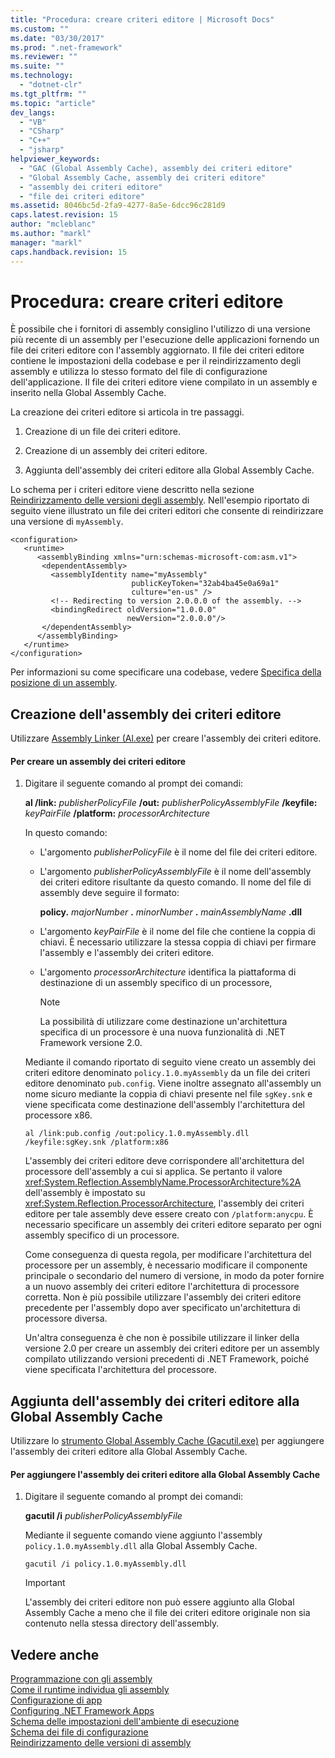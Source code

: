 ```yaml
---
title: "Procedura: creare criteri editore | Microsoft Docs"
ms.custom: ""
ms.date: "03/30/2017"
ms.prod: ".net-framework"
ms.reviewer: ""
ms.suite: ""
ms.technology: 
  - "dotnet-clr"
ms.tgt_pltfrm: ""
ms.topic: "article"
dev_langs: 
  - "VB"
  - "CSharp"
  - "C++"
  - "jsharp"
helpviewer_keywords: 
  - "GAC (Global Assembly Cache), assembly dei criteri editore"
  - "Global Assembly Cache, assembly dei criteri editore"
  - "assembly dei criteri editore"
  - "file dei criteri editore"
ms.assetid: 8046bc5d-2fa9-4277-8a5e-6dcc96c281d9
caps.latest.revision: 15
author: "mcleblanc"
ms.author: "markl"
manager: "markl"
caps.handback.revision: 15
---
```

# Procedura: creare criteri editore
È possibile che i fornitori di assembly consiglino l'utilizzo di una versione più recente di un assembly per l'esecuzione delle applicazioni fornendo un file dei criteri editore con l'assembly aggiornato.  Il file dei criteri editore contiene le impostazioni della codebase e per il reindirizzamento degli assembly e utilizza lo stesso formato del file di configurazione dell'applicazione.  Il file dei criteri editore viene compilato in un assembly e inserito nella Global Assembly Cache.  
  
 La creazione dei criteri editore si articola in tre passaggi.  
  
1.  Creazione di un file dei criteri editore.  
  
2.  Creazione di un assembly dei criteri editore.  
  
3.  Aggiunta dell'assembly dei criteri editore alla Global Assembly Cache.  
  
 Lo schema per i criteri editore viene descritto nella sezione [Reindirizzamento delle versioni degli assembly](../../../docs/framework/configure-apps/redirect-assembly-versions.md).  Nell'esempio riportato di seguito viene illustrato un file dei criteri editori che consente di reindirizzare una versione di `myAssembly`.  
  
```  
<configuration>  
   <runtime>  
      <assemblyBinding xmlns="urn:schemas-microsoft-com:asm.v1">  
       <dependentAssembly>  
         <assemblyIdentity name="myAssembly"  
                           publicKeyToken="32ab4ba45e0a69a1"  
                           culture="en-us" />  
         <!-- Redirecting to version 2.0.0.0 of the assembly. -->  
         <bindingRedirect oldVersion="1.0.0.0"  
                          newVersion="2.0.0.0"/>  
       </dependentAssembly>  
      </assemblyBinding>  
   </runtime>  
</configuration>  
```  
  
 Per informazioni su come specificare una codebase, vedere [Specifica della posizione di un assembly](../../../docs/framework/configure-apps/specify-assembly-location.md).  
  
## Creazione dell'assembly dei criteri editore  
 Utilizzare [Assembly Linker \(Al.exe\)](../../../docs/framework/tools/al-exe-assembly-linker.md) per creare l'assembly dei criteri editore.  
  
#### Per creare un assembly dei criteri editore  
  
1.  Digitare il seguente comando al prompt dei comandi:  
  
     **al \/link:** *publisherPolicyFile* **\/out:** *publisherPolicyAssemblyFile* **\/keyfile:** *keyPairFile* **\/platform:** *processorArchitecture*  
  
     In questo comando:  
  
    -   L'argomento *publisherPolicyFile* è il nome del file dei criteri editore.  
  
    -   L'argomento *publisherPolicyAssemblyFile* è il nome dell'assembly dei criteri editore risultante da questo comando.  Il nome del file di assembly deve seguire il formato:  
  
         **policy.** *majorNumber* **.** *minorNumber* **.** *mainAssemblyName* **.dll**  
  
    -   L'argomento *keyPairFile* è il nome del file che contiene la coppia di chiavi.  È necessario utilizzare la stessa coppia di chiavi per firmare l'assembly e l'assembly dei criteri editore.  
  
    -   L'argomento *processorArchitecture* identifica la piattaforma di destinazione di un assembly specifico di un processore,  
  
        > [!NOTE]
        >  La possibilità di utilizzare come destinazione un'architettura specifica di un processore è una nuova funzionalità di .NET Framework versione 2.0.  
  
     Mediante il comando riportato di seguito viene creato un assembly dei criteri editore denominato `policy.1.0.myAssembly` da un file dei criteri editore denominato `pub.config`. Viene inoltre assegnato all'assembly un nome sicuro mediante la coppia di chiavi presente nel file `sgKey.snk` e viene specificata come destinazione dell'assembly l'architettura del processore x86.  
  
    ```  
    al /link:pub.config /out:policy.1.0.myAssembly.dll /keyfile:sgKey.snk /platform:x86  
    ```  
  
     L'assembly dei criteri editore deve corrispondere all'architettura del processore dell'assembly a cui si applica.  Se pertanto il valore <xref:System.Reflection.AssemblyName.ProcessorArchitecture%2A> dell'assembly è impostato su <xref:System.Reflection.ProcessorArchitecture>, l'assembly dei criteri editore per tale assembly deve essere creato con `/platform:anycpu`.  È necessario specificare un assembly dei criteri editore separato per ogni assembly specifico di un processore.  
  
     Come conseguenza di questa regola, per modificare l'architettura del processore per un assembly, è necessario modificare il componente principale o secondario del numero di versione, in modo da poter fornire a un nuovo assembly dei criteri editore l'architettura di processore corretta.  Non è più possibile utilizzare l'assembly dei criteri editore precedente per l'assembly dopo aver specificato un'architettura di processore diversa.  
  
     Un'altra conseguenza è che non è possibile utilizzare il linker della versione 2.0 per creare un assembly dei criteri editore per un assembly compilato utilizzando versioni precedenti di .NET Framework, poiché viene specificata l'architettura del processore.  
  
## Aggiunta dell'assembly dei criteri editore alla Global Assembly Cache  
 Utilizzare lo [strumento Global Assembly Cache \(Gacutil.exe\)](../../../docs/framework/tools/gacutil-exe-gac-tool.md) per aggiungere l'assembly dei criteri editore alla Global Assembly Cache.  
  
#### Per aggiungere l'assembly dei criteri editore alla Global Assembly Cache  
  
1.  Digitare il seguente comando al prompt dei comandi:  
  
     **gacutil \/i**  *publisherPolicyAssemblyFile*  
  
     Mediante il seguente comando viene aggiunto l'assembly `policy.1.0.myAssembly.dll` alla Global Assembly Cache.  
  
    ```  
    gacutil /i policy.1.0.myAssembly.dll  
    ```  
  
    > [!IMPORTANT]
    >  L'assembly dei criteri editore non può essere aggiunto alla Global Assembly Cache a meno che il file dei criteri editore originale non sia contenuto nella stessa directory dell'assembly.  
  
## Vedere anche  
 [Programmazione con gli assembly](../../../docs/framework/app-domains/programming-with-assemblies.md)   
 [Come il runtime individua gli assembly](../../../docs/framework/deployment/how-the-runtime-locates-assemblies.md)   
 [Configurazione di app](../../../docs/framework/configure-apps/index.md)   
 [Configuring .NET Framework Apps](http://msdn.microsoft.com/it-it/d789b592-fcb5-4e3d-8ac9-e0299adaaa42)   
 [Schema delle impostazioni dell'ambiente di esecuzione](../../../docs/framework/configure-apps/file-schema/runtime/index.md)   
 [Schema dei file di configurazione](../../../docs/framework/configure-apps/file-schema/index.md)   
 [Reindirizzamento delle versioni di assembly](../../../docs/framework/configure-apps/redirect-assembly-versions.md)